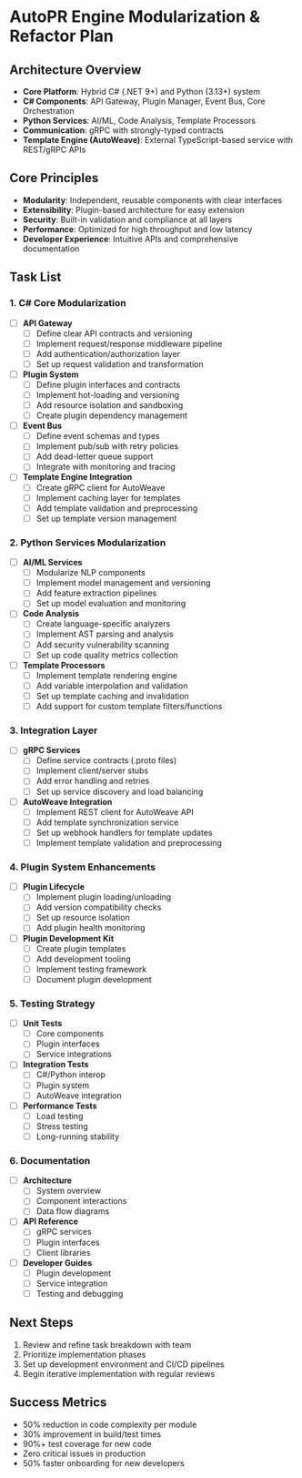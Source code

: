 # AutoPR Engine Modularization & Refactor Plan

## Architecture Overview
- **Core Platform**: Hybrid C# (.NET 9+) and Python (3.13+) system
- **C# Components**: API Gateway, Plugin Manager, Event Bus, Core Orchestration
- **Python Services**: AI/ML, Code Analysis, Template Processors
- **Communication**: gRPC with strongly-typed contracts
- **Template Engine (AutoWeave)**: External TypeScript-based service with REST/gRPC APIs

## Core Principles
- **Modularity**: Independent, reusable components with clear interfaces
- **Extensibility**: Plugin-based architecture for easy extension
- **Security**: Built-in validation and compliance at all layers
- **Performance**: Optimized for high throughput and low latency
- **Developer Experience**: Intuitive APIs and comprehensive documentation

## Task List

### 1. C# Core Modularization
- [ ] **API Gateway**
  - [ ] Define clear API contracts and versioning
  - [ ] Implement request/response middleware pipeline
  - [ ] Add authentication/authorization layer
  - [ ] Set up request validation and transformation

- [ ] **Plugin System**
  - [ ] Define plugin interfaces and contracts
  - [ ] Implement hot-loading and versioning
  - [ ] Add resource isolation and sandboxing
  - [ ] Create plugin dependency management

- [ ] **Event Bus**
  - [ ] Define event schemas and types
  - [ ] Implement pub/sub with retry policies
  - [ ] Add dead-letter queue support
  - [ ] Integrate with monitoring and tracing

- [ ] **Template Engine Integration**
  - [ ] Create gRPC client for AutoWeave
  - [ ] Implement caching layer for templates
  - [ ] Add template validation and preprocessing
  - [ ] Set up template version management

### 2. Python Services Modularization
- [ ] **AI/ML Services**
  - [ ] Modularize NLP components
  - [ ] Implement model management and versioning
  - [ ] Add feature extraction pipelines
  - [ ] Set up model evaluation and monitoring

- [ ] **Code Analysis**
  - [ ] Create language-specific analyzers
  - [ ] Implement AST parsing and analysis
  - [ ] Add security vulnerability scanning
  - [ ] Set up code quality metrics collection

- [ ] **Template Processors**
  - [ ] Implement template rendering engine
  - [ ] Add variable interpolation and validation
  - [ ] Set up template caching and invalidation
  - [ ] Add support for custom template filters/functions

### 3. Integration Layer
- [ ] **gRPC Services**
  - [ ] Define service contracts (.proto files)
  - [ ] Implement client/server stubs
  - [ ] Add error handling and retries
  - [ ] Set up service discovery and load balancing

- [ ] **AutoWeave Integration**
  - [ ] Implement REST client for AutoWeave API
  - [ ] Add template synchronization service
  - [ ] Set up webhook handlers for template updates
  - [ ] Implement template validation and preprocessing

### 4. Plugin System Enhancements
- [ ] **Plugin Lifecycle**
  - [ ] Implement plugin loading/unloading
  - [ ] Add version compatibility checks
  - [ ] Set up resource isolation
  - [ ] Add plugin health monitoring

- [ ] **Plugin Development Kit**
  - [ ] Create plugin templates
  - [ ] Add development tooling
  - [ ] Implement testing framework
  - [ ] Document plugin development

### 5. Testing Strategy
- [ ] **Unit Tests**
  - [ ] Core components
  - [ ] Plugin interfaces
  - [ ] Service integrations

- [ ] **Integration Tests**
  - [ ] C#/Python interop
  - [ ] Plugin system
  - [ ] AutoWeave integration

- [ ] **Performance Tests**
  - [ ] Load testing
  - [ ] Stress testing
  - [ ] Long-running stability

### 6. Documentation
- [ ] **Architecture**
  - [ ] System overview
  - [ ] Component interactions
  - [ ] Data flow diagrams

- [ ] **API Reference**
  - [ ] gRPC services
  - [ ] Plugin interfaces
  - [ ] Client libraries

- [ ] **Developer Guides**
  - [ ] Plugin development
  - [ ] Service integration
  - [ ] Testing and debugging

## Next Steps
1. Review and refine task breakdown with team
2. Prioritize implementation phases
3. Set up development environment and CI/CD pipelines
4. Begin iterative implementation with regular reviews

## Success Metrics
- 50% reduction in code complexity per module
- 30% improvement in build/test times
- 90%+ test coverage for new code
- Zero critical issues in production
- 50% faster onboarding for new developers
